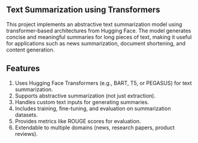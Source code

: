 ## Text Summarization using Transformers
This project implements an abstractive text summarization model using transformer-based architectures from Hugging Face. The model generates concise and meaningful summaries for long pieces of text, making it useful for applications such as news summarization, document shortening, and content generation.

## Features
1. Uses Hugging Face Transformers (e.g., BART, T5, or PEGASUS) for text summarization.
2. Supports abstractive summarization (not just extraction).
3. Handles custom text inputs for generating summaries.
4. Includes training, fine-tuning, and evaluation on summarization datasets.
5. Provides metrics like ROUGE scores for evaluation.
6. Extendable to multiple domains (news, research papers, product reviews).

